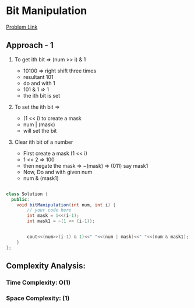 # Bit Manipulation

[Problem Link](https://www.geeksforgeeks.org/problems/bit-manipulation-1666686020/1)

## Approach - 1

1. To get ith bit => (num >> i) & 1
   - 10100 => right shift three times
   - resultant 101
   - do and with 1
   - 101 & 1 => 1
   - the ith bit is set
2. To set the ith bit =>

   - (1 << i) to create a mask
   - num | (mask)
   - will set the bit

3. Clear ith bit of a number

   - First create a mask (1 << i)
   - 1 << 2 => 100
   - then negate the mask => ~(mask) => (011) say mask1
   - Now, Do and with given num
   - num & (mask1)

```java

class Solution {
  public:
    void bitManipulation(int num, int i) {
        // your code here
        int mask = 1<<(i-1);
        int mask1 = ~(1 << (i-1));


        cout<<(num>>(i-1) & 1)<<" "<<(num | mask)<<" "<<(num & mask1);
    }
};

```

## Complexity Analysis:

### Time Complexity: O(1)

### Space Complexity: (1)
